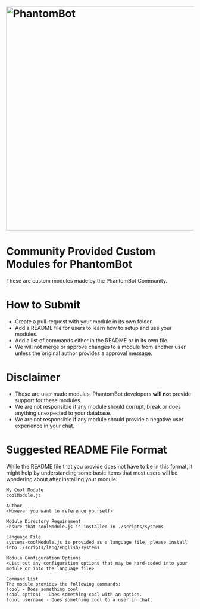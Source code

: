 # <img alt="PhantomBot" src="http://i.imgur.com/ABFOizj.png" width="600px"/>

# Community Provided Custom Modules for PhantomBot
These are custom modules made by the PhantomBot Community.

# How to Submit
-	Create a pull-request with your module in its own folder.
-	Add a README file for users to learn how to setup and use your modules.
-	Add a list of commands either in the README or in its own file.
- We will not merge or approve changes to a module from another user unless the original author provides a approval message.

# Disclaimer
-	These are user made modules. PhantomBot developers **will not** provide support for these modules.
-	We are not responsible if any module should corrupt, break or does anything unexpected to your database.
- We are not responsible if any module should provide a negative user experience in your chat.

# Suggested README File Format
While the README file that you provide does not have to be in this format, it might help by understanding some basic items that most users will be wondering about after installing your module:

    My Cool Module
    coolModule.js
    
    Author
    <However you want to reference yourself>
    
    Module Directory Requirement
    Ensure that coolModule.js is installed in ./scripts/systems
    
    Language File
    systems-coolModule.js is provided as a language file, please install into ./scripts/lang/english/systems
    
    Module Configuration Options
    <List out any configuration options that may be hard-coded into your module or into the language file>
    
    Command List
    The module provides the following commands:
    !cool - Does something cool
    !cool option1 - Does something cool with an option.
    !cool username - Does something cool to a user in chat.
